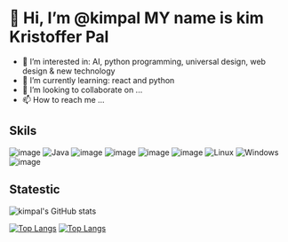 # 👋 Hi, I’m @kimpal MY name is kim Kristoffer Pal
- 👀 I’m interested in: AI, python programming, universal design, web design & new technology
- 🌱 I’m currently learning: react and python
- 💞️ I’m looking to collaborate on ...
- 📫 How to reach me ...

## Skils
![image](https://img.shields.io/badge/JavaScript-323330?style=for-the-badge&logo=javascript&logoColor=F7DF1E)
![Java](https://img.shields.io/badge/java-%23ED8B00.svg?style=for-the-badge&logo=java&logoColor=white)
![image](https://img.shields.io/badge/Python-FFD43B?style=for-the-badge&logo=python&logoColor=blue)
![image](https://img.shields.io/badge/Numpy-777BB4?style=for-the-badge&logo=numpy&logoColor=white)
![image](https://img.shields.io/badge/Pandas-2C2D72?style=for-the-badge&logo=pandas&logoColor=white)
![image](https://img.shields.io/badge/React-20232A?style=for-the-badge&logo=react&logoColor=61DAFB)
![Linux](https://img.shields.io/badge/Linux-FCC624?style=for-the-badge&logo=linux&logoColor=black)
![Windows](https://img.shields.io/badge/Windows-0078D6?style=for-the-badge&logo=windows&logoColor=white)
![image](https://img.shields.io/badge/HTML5-E34F26?style=for-the-badge&logo=html5&logoColor=white)

## Statestic
![kimpal's GitHub stats](https://github-readme-stats.vercel.app/api?username=kimpal&show_icons=true&theme=onedark)

[![Top Langs](https://github-readme-stats.vercel.app/api/top-langs/?username=kimpal&layout=compact&theme=onedark)](https://github.com/anuraghazra/github-readme-stats)
[![Top Langs](https://github-readme-stats.vercel.app/api/top-langs/?username=kimpal&langs_count=8&theme=onedark)](https://github.com/anuraghazra/github-readme-stats)
<!---
kimpal/kimpal is a ✨ special ✨ repository because its `README.md` (this file) appears on your GitHub profile.
You can click the Preview link to take a look at your changes.
--->
